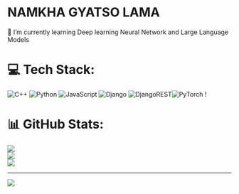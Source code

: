 #  NAMKHA GYATSO LAMA
🌱 I’m currently learning Deep learning Neural Network and Large Language Models


# 💻 Tech Stack:
![C++](https://img.shields.io/badge/c++-%2300599C.svg?style=for-the-badge&logo=c%2B%2B&logoColor=white)  ![Python](https://img.shields.io/badge/python-3670A0?style=for-the-badge&logo=python&logoColor=ffdd54) ![JavaScript](https://img.shields.io/badge/javascript-%23323330.svg?style=for-the-badge&logo=javascript&logoColor=%23F7DF1E) ![Django](https://img.shields.io/badge/django-%23092E20.svg?style=for-the-badge&logo=django&logoColor=white) ![DjangoREST](https://img.shields.io/badge/DJANGO-REST-ff1709?style=for-the-badge&logo=django&logoColor=white&color=ff1709&labelColor=gray)![PyTorch](https://img.shields.io/badge/PyTorch-%23EE4C2C.svg?style=for-the-badge&logo=PyTorch&logoColor=white) !
# 📊 GitHub Stats:
![](https://github-readme-stats.vercel.app/api?username=Realnamkha&theme=dark&hide_border=false&include_all_commits=false&count_private=false)<br/>
![](https://github-readme-streak-stats.herokuapp.com/?user=Realnamkha&theme=dark&hide_border=false)<br/>
![](https://github-readme-stats.vercel.app/api/top-langs/?username=Realnamkha&theme=dark&hide_border=false&include_all_commits=false&count_private=false&layout=compact)

---
[![](https://visitcount.itsvg.in/api?id=Realnamkha&icon=0&color=0)](https://visitcount.itsvg.in)

<!-- Proudly created with GPRM ( https://gprm.itsvg.in ) -->
